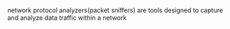 network protocol analyzers(packet sniffers) are tools designed to capture and analyze data traffic within a network
